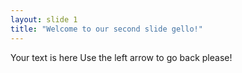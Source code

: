 ```yaml
---
layout: slide 1
title: "Welcome to our second slide gello!"
---
```

Your text is here
Use the left arrow to go back please!

